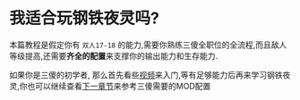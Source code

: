 # 我适合玩钢铁夜灵吗?
本篇教程是假定你有 `双人17-18` 的能力,需要你熟练三傻全职位的全流程,而且敌人等级提高,还需要**齐全的配置**来支撑你的输出能力和生存能力.


如果你是三傻的初学者, 那么首先看些[视频](https://search.bilibili.com/all?keyword=warframe三傻)来入门,等有足够能力后再来学习钢铁夜灵,你也可以继续查看[下一章节](../mod/tymod)来参考三傻需要的MOD配置